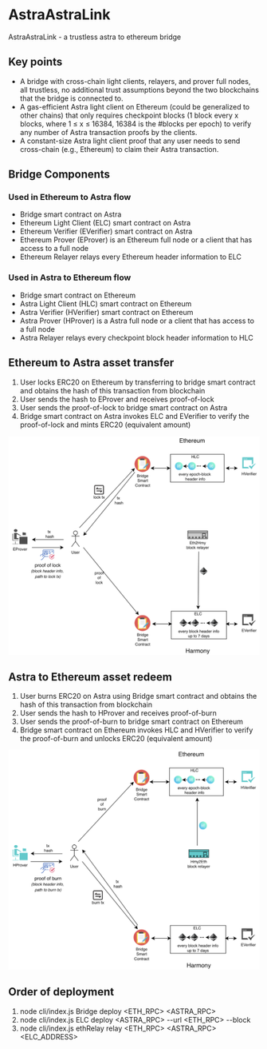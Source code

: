 # AstraAstraLink

AstraAstraLink - a trustless astra to ethereum bridge

## Key points

- A bridge with cross-chain light clients, relayers, and prover full nodes, all trustless, no additional trust assumptions beyond the two blockchains that the bridge is connected to.
- A gas-efficient Astra light client on Ethereum (could be generalized to other chains) that only requires checkpoint blocks (1 block every x blocks, where 1 ≤ x ≤ 16384, 16384 is the #blocks per epoch) to verify any number of Astra transaction proofs by the clients.
- A constant-size Astra light client proof that any user needs to send cross-chain (e.g., Ethereum) to claim their Astra transaction.

## Bridge Components

### Used in Ethereum to Astra flow

- Bridge smart contract on Astra
- Ethereum Light Client (ELC) smart contract on Astra
- Ethereum Verifier (EVerifier) smart contract on Astra
- Ethereum Prover (EProver) is an Ethereum full node or a client that has access to a full node
- Ethereum Relayer relays every Ethereum header information to ELC

### Used in Astra to Ethereum flow

- Bridge smart contract on Ethereum
- Astra Light Client (HLC) smart contract on Ethereum
- Astra Verifier (HVerifier) smart contract on Ethereum
- Astra Prover (HProver) is a Astra full node or a client that has access to a full node
- Astra Relayer relays every checkpoint block header information to HLC

## Ethereum to Astra asset transfer

1. User locks ERC20 on Ethereum by transferring to bridge smart contract and obtains the hash of this transaction from blockchain
2. User sends the hash to EProver and receives proof-of-lock
3. User sends the proof-of-lock to bridge smart contract on Astra
4. Bridge smart contract on Astra invokes ELC and EVerifier to verify the proof-of-lock and mints ERC20 (equivalent amount)

<img src="assets/eth2astra.png" alt="drawing" width="600"/>

## Astra to Ethereum asset redeem

1. User burns ERC20 on Astra using Bridge smart contract and obtains the hash of this transaction from blockchain
2. User sends the hash to HProver and receives proof-of-burn
3. User sends the proof-of-burn to bridge smart contract on Ethereum
4. Bridge smart contract on Ethereum invokes HLC and HVerifier to verify the proof-of-burn and unlocks ERC20 (equivalent amount)

<img src="assets/astra2eth.png" alt="drawing" width="600"/>

## Order of deployment

1. node cli/index.js Bridge deploy <ETH_RPC> <ASTRA_RPC>
2. node cli/index.js ELC deploy <ASTRA_RPC> --url <ETH_RPC> --block <block>
3. node cli/index.js ethRelay relay <ETH_RPC> <ASTRA_RPC> <ELC_ADDRESS>
